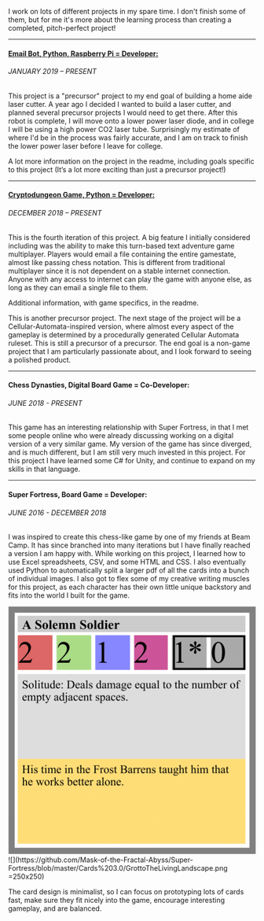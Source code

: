 I work on lots of different projects in my spare time.  I don't finish some of them, but for me it's more about the learning process than creating a completed, pitch-perfect project!

---
#### [Email Bot, Python, Raspberry Pi = Developer:](https://github.com/Mask-of-the-Fractal-Abyss/Email-Bot/tree/master)
###### JANUARY 2019 – PRESENT
This project is a "precursor" project to my end goal of building a home aide laser cutter. A year ago I decided I wanted to build a laser cutter, and planned several precursor projects I would need to get there. After this robot is complete, I will move onto a lower power laser diode, and in college I will be using a high power CO2 laser tube. Surprisingly my estimate of where I'd be in the process was fairly accurate, and I am on track to finish the lower power laser before I leave for college.

A lot more information on the project in the readme, including goals specific to this project (It’s a lot more exciting than just a precursor project!)

---
#### [Cryptodungeon Game, Python = Developer:](https://github.com/Mask-of-the-Fractal-Abyss/cryptodungeon4/tree/master)
###### DECEMBER 2018 – PRESENT
This is the fourth iteration of this project. A big feature I initially considered including was the ability to make this turn-based text adventure game multiplayer. Players would email a file containing the entire gamestate, almost like passing chess notation. This is different from traditional multiplayer since it is not dependent on a stable internet connection. Anyone with any access to internet can play the game with anyone else, as long as they can email a single file to them.

Additional information, with game specifics, in the readme.

This is another precursor project. The next stage of the project will be a Cellular-Automata-inspired version, where almost every aspect of the gameplay is determined by a procedurally generated Cellular Automata ruleset.  This is still a precursor of a precursor. The end goal is a non-game project that I am particularly passionate about, and I look forward to seeing a polished product.

---
#### Chess Dynasties, Digital Board Game = Co-Developer: 
###### JUNE 2018 - PRESENT
This game has an interesting relationship with Super Fortress, in that I met some people online who were already discussing working on a digital version of a very similar game.  My version of the game has since diverged, and is much different, but I am still very much invested in this project.  For this project I have learned some C# for Unity, and continue to expand on my skills in that language.

---
#### Super Fortress, Board Game = Developer: 
###### JUNE 2016 - DECEMBER 2018
I was inspired to create this chess-like game by one of my friends at Beam Camp.  It has since branched into many iterations but I have finally reached a version I am happy with.  While working on this project, I learned how to use Excel spreadsheets, CSV, and some HTML and CSS.  I also eventually used Python to automatically split a larger pdf of all the cards into a bunch of individual images. I also got to flex some of my creative writing muscles for this project, as each character has their own little unique backstory and fits into the world I built for the game.

<img src="https://github.com/Mask-of-the-Fractal-Abyss/Super-Fortress/blob/master/Cards%203.0/ASolemnSoldier.png" width="whatever" height="whatever">
![](https://github.com/Mask-of-the-Fractal-Abyss/Super-Fortress/blob/master/Cards%203.0/GrottoTheLivingLandscape.png =250x250)

The card design is minimalist, so I can focus on prototyping lots of cards fast, make sure they fit nicely into the game, encourage interesting gameplay, and are balanced.

